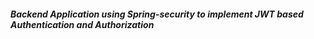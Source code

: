 ##### Backend Application using Spring-security to implement JWT based Authentication and Authorization
